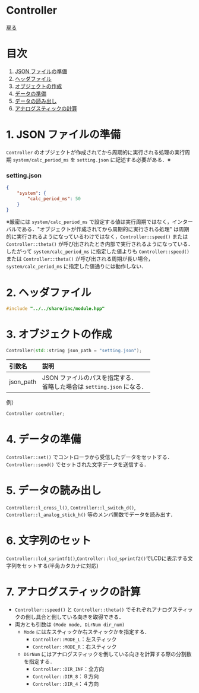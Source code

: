 # Controller
[戻る](overview.md/#Controller)

# 目次
1. [JSON ファイルの準備](#1-JSON-ファイルの準備)
2. [ヘッダファイル](#2-ヘッダファイル)
3. [オブジェクトの作成](#3-オブジェクトの作成)
4. [データの準備](#4-データの準備)
5. [データの読み出し](#5-データの読み出し)
6. [アナログスティックの計算](#6-アナログスティックの計算)

# 1. JSON ファイルの準備
`Controller` のオブジェクトが作成されてから周期的に実行される処理の実行周期 `system/calc_period_ms` を `setting.json` に記述する必要がある．※
### setting.json
```JSON
{
    "system": {
        "calc_period_ms": 50
    }
}
```
※厳密には `system/calc_period_ms` で設定する値は実行周期ではなく，インターバルである．"オブジェクトが作成されてから周期的に実行される処理" は周期的に実行されるようになっているわけではなく，`Controller::speed()` または `Controller::theta()` が呼び出されたとき内部で実行されるようになっている．したがって `system/calc_period_ms` に指定した値よりも `Controller::speed()` または `Controller::theta()` が呼び出される周期が長い場合，`system/calc_period_ms` に指定した値通りには動作しない．

# 2. ヘッダファイル
```C++
#include "../../share/inc/module.hpp"
```

# 3. オブジェクトの作成
```C++
Controller(std::string json_path = "setting.json");
```
|引数名|説明|
|:-|:-|
|json_path|JSON ファイルのパスを指定する．<br>省略した場合は `setting.json` になる．|

例）
```C++
Controller controller;
```

# 4. データの準備
`Controller::set()` でコントローラから受信したデータをセットする．
`Controller::send()` でセットされた文字データを送信する．

# 5. データの読み出し
`Controller::l_cross_l()`, `Controller::l_switch_d()`, `Controller::l_analog_stick_h()` 等のメンバ関数でデータを読み出す．

# 6. 文字列のセット
`Controller::lcd_sprintf1()`,`Controller::lcd_sprintf2()`でLCDに表示する文字列をセットする(半角カタカナに対応)

# 7. アナログスティックの計算
* `Controller::speed()` と `Controller::theta()` でそれぞれアナログスティックの倒し具合と倒している向きを取得できる．
* 両方とも引数は `(Mode mode, DirNum dir_num)` 
    * `Mode` には左スティックか右スティックかを指定する．
        * `Controller::MODE_L`：左スティック
        * `Controller::MODE_R`：右スティック
    * `DirNum` にはアナログスティックを倒している向きを計算する際の分割数を指定する．
        * `Controller::DIR_INF`：全方向
        * `Controller::DIR_8`：８方向
        * `Controller::DIR_4`：４方向
